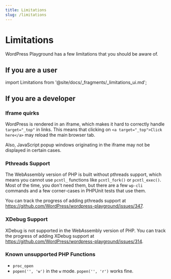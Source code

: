 ```yaml
---
title: Limitations
slug: /limitations
---
```


# Limitations

WordPress Playground has a few limitations that you should be aware of.

## If you are a user

import Limitations from '@site/docs/\_fragments/\_limitations_ui.md';

<Limitations />

## If you are a developer

### Iframe quirks

WordPress is rendered in an iframe, which makes it hard to correctly handle `target="_top"` in links. This means that clicking on `<a target="_top">Click here</a>` may reload the main browser tab.

Also, JavaScript popup windows originating in the iframe may not be displayed in certain cases.

### Pthreads Support

The WebAssembly version of PHP is built without pthreads support, which means you cannot use `pcntl_` functions like `pcntl_fork()` or `pcntl_exec()`. Most of the time, you don't need them, but there are a few `wp-cli` commands and a few corner-cases in PHPUnit tests that use them.

You can track the progress of adding pthreads support at https://github.com/WordPress/wordpress-playground/issues/347.

### XDebug Support

XDebug is not supported in the WebAssembly version of PHP. You can track the progress of adding XDebug support at https://github.com/WordPress/wordpress-playground/issues/314.

### Known unsupported PHP Functions

-   `proc_open`
-   `popen('', 'w')` in the `w` mode. `popen('', 'r')` works fine.
